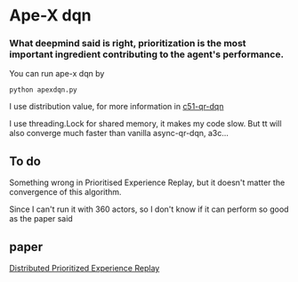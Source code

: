 # Ape-X dqn

### What deepmind said is right, prioritization is the most important ingredient contributing to the agent's performance.

You can run ape-x dqn by
```
python apexdqn.py
```

I use distribution value, for more information in [c51-qr-dqn](https://github.com/LihaoR/c51-qr-dqn)

I use threading.Lock for shared memory, it makes my code slow. But tt will also converge much faster than vanilla async-qr-dqn, a3c...

## To do

Something wrong in Prioritised Experience Replay, but it doesn't matter the convergence of this algorithm.

Since I can't run it with 360 actors, so I don't know if it can perform so good as the paper said

## paper

[Distributed Prioritized Experience Replay](https://arxiv.org/abs/1803.00933)
